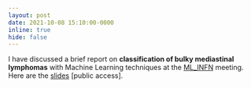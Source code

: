 ```yaml
---
layout: post
date: 2021-10-08 15:10:00-0000
inline: true
hide: false
---
```


I have discussed a brief report on **classification of bulky mediastinal lymphomas** with Machine Learning techniques at the [ML_INFN](https://www.fi.infn.it/index.php/it/categoria-attivita-ricerca/173-ricerca-gruppo-5/1214-ml-infn-gruppo-di-firenze) meeting. Here are the [slides](https://agenda.infn.it/event/28332/contributions/144294/attachments/85277/113180/lymphoma_classification_barbetti_20211008.pdf) [public access].
